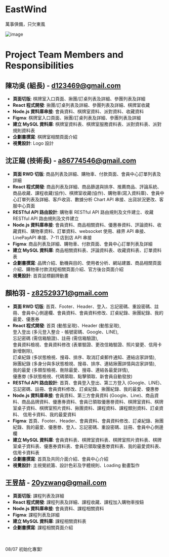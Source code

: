 # EastWind

萬事俱備，只欠東風

![image](https://github.com/user-attachments/assets/ffee3d42-bdfa-4811-81c4-a446117cfbbe)

# Project Team Members and Responsibilities

## 陳功吳 (組長) - [d123469@gmail.com](mailto:d123469@gmail.com)

- **頁面切版**: 棋牌室入口頁面、揪團/訂桌列表及詳細、參團列表及詳細
- **React 程式開發**: 揪團/訂桌列表及詳細、參團列表及詳細、棋牌室收藏
- **Node.js 資料庫串接**: 會員資料、棋牌室資料、派對資料、收藏資料
- **Figma**: 棋牌室入口頁面、揪團/訂桌列表及詳細、參團列表及詳細
- **建立 MySQL 資料庫**: 棋牌室資料表、棋牌室服務資料表、派對資料表、派對規則資料表
- **企劃書撰寫**: 棋牌室相關頁面介紹
- **視覺設計**: Logo 設計

## 沈正龍 (技術長) - [a86774546@gmail.com](mailto:a86774546@gmail.com)

- **頁面 RWD 切版**: 商品列表及詳細、購物車、付款頁面、會員中心訂單列表及詳細
- **React 程式開發**: 商品列表及詳細、商品篩選與排序、推薦商品、評論系統、商品收藏、課程收藏(協作)、棋牌室收藏(協作)、購物車(寫入資料庫)、會員中心訂單列表及詳細、客戶收貨、數據分析 Chart API 串接、出貨狀況更改、客服中心頁面
- **RESTful API 路由設計**: 購物車 RESTful API 路由規則及文件建立、收藏 RESTful API 路由規則及文件建立
- **Node.js 資料庫串接**: 會員資料、商品相關資料、優惠券資料、評論資料、收藏資料、購物車資料、訂單資料、websocket 使用、綠界 API 串接、LinePayAPI 串接、7-11 店到店 API 串接
- **Figma**: 商品列表及詳細、購物車、付款頁面、會員中心訂單列表及詳細
- **建立 MySQL 資料庫**: 商品相關資料表、評論資料表、收藏資料表、訂單資料表
- **企劃書撰寫**: 品牌介紹、動機與目的、使用者分析、網站建置、商品相關頁面介紹、購物車付款流程相關頁面介紹、官方後台頁面介紹
- **視覺設計**: 首頁鼠標翻牌動畫

## 顏柏羽 - [z82529371@gmail.com](mailto:z82529371@gmail.com)

- **頁面 RWD 切版**: 首頁、Footer、Header、登入、忘記密碼、重設密碼、註冊、會員中心側邊欄、會員資料、會員資料修改、訂桌紀錄、揪團紀錄、我的最愛、優惠券
- **React 程式開發**:
  首頁 (動態呈現)、Header (動態呈現),<br>
  登入登出 (多元登入整合 - 帳號密碼、Google、LINE),<br>
  忘記密碼 (需信箱驗證)、註冊 (需信箱驗證),<br>
  會員資料檢視、會員資料修改 (表單驗證、更改信箱驗證、照片變更、信用卡新增刪除),<br>
  訂桌紀錄 (多狀態檢視、搜尋、排序、取消訂桌郵件通知、連結店家詳情),<br>
  揪團紀錄 (多身分與多狀態檢視、搜尋、排序、連結揪團詳情與店家詳情),<br>
  我的最愛 (多類型檢視、刪除最愛、搜尋、連結各最愛詳情),<br>
  優惠劵 (多狀態檢視、代碼領取、點擊領取、新會員自動發放)<br>
- **RESTful API 路由設計**: 首頁、會員登入登出、第三方登入 (Google、LINE)、忘記密碼、註冊、會員資料修改、訂桌紀錄、揪團紀錄、我的最愛、優惠劵
- **Node.js 資料庫串接**: 會員資料、第三方會員資料 (Google、Line)、商品資料、商品品牌資料、優惠券資料、會員已領取優惠劵資料、棋牌室資料、棋牌室桌子資料、棋牌室照片資料、揪團資料、課程資料、課程類別資料、訂桌資料、
  信用卡資料、我的最愛資料
- **Figma**: 首頁、Footer、Header、會員資料、會員資料修改、訂桌紀錄、揪團紀錄、我的最愛、優惠劵、登入、忘記密碼、重設密碼、註冊、會員中心側邊欄
- **建立 MySQL 資料庫**: 會員資料表、棋牌室資料表、棋牌室照片資料表、棋牌室桌子資料表、優惠券資料表、會員已領取優惠劵資料表、我的最愛資料表、信用卡資料表
- **企劃書撰寫**: 首頁及共同介面介紹、會員中心介紹
- **視覺設計**: 主視覺統籌、設計色彩及字體規則、Loading 動畫製作

## 王昱喆 - [20yzwang@gmail.com](mailto:20yzwang@gmail.com)

- **頁面切版**: 課程列表及詳細
- **React 程式開發**: 課程列表及詳細、課程收藏、課程加入購物車按鈕
- **Node.js 資料庫串接**: 會員資料、課程相關資料
- **Figma**: 課程列表及詳細
- **建立 MySQL 資料庫**: 課程相關資料表
- **企劃書撰寫**: 課程相關頁面介紹

<br/>
<br/>
08/07 初始化專案!
